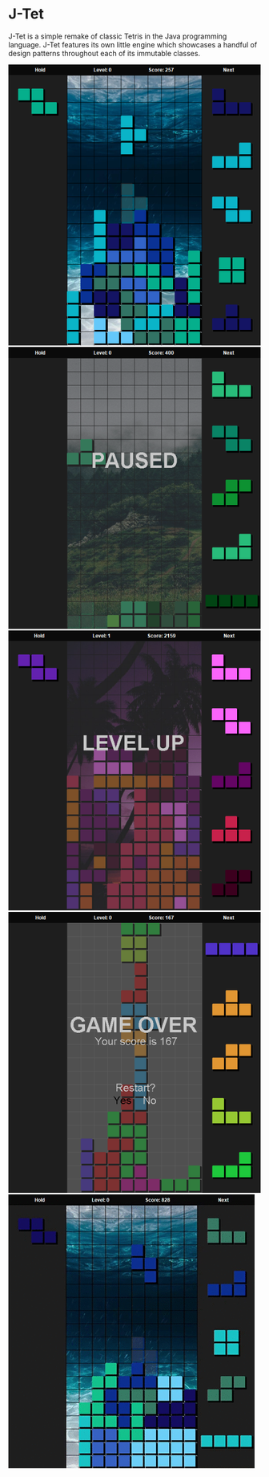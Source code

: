 # J-Tet

J-Tet is a simple remake of classic Tetris in the Java programming language.
J-Tet features its own little engine which showcases a handful of
design patterns throughout each of its immutable classes.

![RUNNING](/images/RUNNING.png)
![PAUSED](/images/PAUSED.png)
![LEVEL_UP](/images/LEVEL_UP.png)
![GAME_OVER](/images/GAME_OVER.png)
![JTET](/images/JTet.gif)
